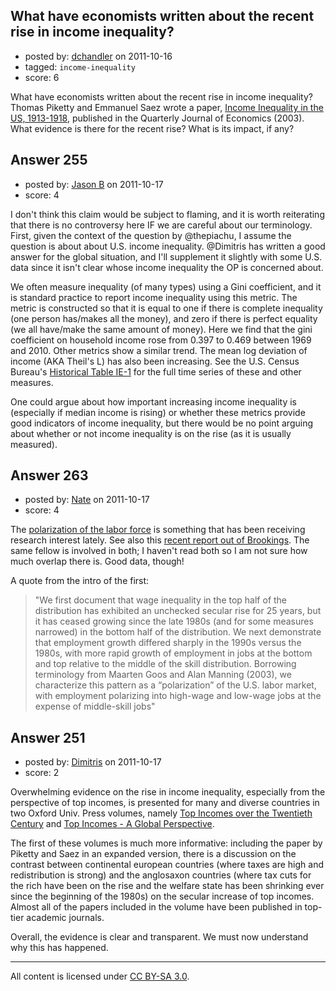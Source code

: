 ## What have economists written about the recent rise in income inequality?

- posted by: [dchandler](https://stackexchange.com/users/-1/149-dchandler) on 2011-10-16
- tagged: `income-inequality`
- score: 6

What have economists written about the recent rise in income inequality? Thomas Piketty and Emmanuel Saez wrote a paper, [Income Inequality in the US, 1913-1918][1], published in the Quarterly Journal of Economics (2003). What evidence is there for the recent rise?  What is its impact, if any?


  [1]: http://elsa.berkeley.edu/~saez/pikettyqje.pdf


## Answer 255

- posted by: [Jason B](https://stackexchange.com/users/-1/26-jason-b) on 2011-10-17
- score: 4

I don't think this claim would be subject to flaming, and it is worth reiterating that there is no controversy here IF we are careful about our terminology.  First, given the context of the question by @thepiachu, I assume the question is about about U.S. income inequality.  @Dimitris has written a good answer for the global situation, and I'll supplement it slightly with some U.S. data since it isn't clear whose income inequality the OP is concerned about.

We often measure inequality (of many types) using a Gini coefficient, and it is standard practice to report income inequality using this metric.  The metric is constructed so that it is equal to one if there is complete inequality (one person has/makes all the money), and zero if there is perfect equality (we all have/make the same amount of money).  Here we find that the gini coefficient on household income rose from 0.397 to 0.469 between 1969 and 2010.  Other metrics show a similar trend.  The mean log deviation of income (AKA Theil's L) has also been increasing.  See the U.S. Census Bureau's [Historical Table IE-1](http://www.census.gov/hhes/www/income/data/historical/inequality/IE-1.pdf) for the full time series of these and other measures.

One could argue about how important increasing income inequality is (especially if median income is rising) or whether these metrics provide good indicators of income inequality, but there would be no point arguing about whether or not income inequality is on the rise (as it is usually measured).



## Answer 263

- posted by: [Nate](https://stackexchange.com/users/-1/119-nate) on 2011-10-17
- score: 4

<p>The <a href="http://econ-www.mit.edu/files/584" rel="nofollow">polarization of the labor force</a> is something that has been receiving research interest lately. See also this <a href="http://www.brookings.edu/papers/2010/04_jobs_autor.aspx" rel="nofollow">recent report out of Brookings</a>. The same fellow is involved in both; I haven't read both so I am not sure how much overlap there is. Good data, though!</p>

<p>A quote from the intro of the first:</p>

<blockquote>
  <p>"We first document that wage inequality in the top half of the
  distribution has exhibited an unchecked secular rise for 25 years, but
  it has ceased growing since the late 1980s (and for some measures
  narrowed) in the bottom half of the distribution. We next demonstrate
  that employment growth differed sharply in the 1990s versus the 1980s,
  with more rapid growth of employment in jobs at the bottom and top
  relative to the middle of the skill distribution. Borrowing
  terminology from Maarten Goos and Alan Manning (2003), we characterize
  this pattern as a “polarization” of the U.S. labor market, with
  employment polarizing into high-wage and low-wage jobs at the expense
  of middle-skill jobs"</p>
</blockquote>



## Answer 251

- posted by: [Dimitris](https://stackexchange.com/users/-1/11-dimitris) on 2011-10-17
- score: 2

Overwhelming evidence on the rise in income inequality, especially from the perspective of top incomes, is presented for many and diverse countries in two Oxford Univ. Press volumes, namely [Top Incomes over the Twentieth Century](http://www.oup.com/us/catalog/general/subject/Economics/History/?view=usa&ci=9780199286881) and [Top Incomes - A Global Perspective](http://www.oup.com/us/catalog/general/subject/Economics/History/?view=usa&ci=9780199286898).

The first of these volumes is much more informative: including the paper by Piketty and Saez in an expanded version, there is a discussion on the contrast between continental european countries (where taxes are high and redistribution is strong) and the anglosaxon countries (where tax cuts for the rich have been on the rise and the welfare state has been shrinking ever since the beginning of the 1980s) on the secular increase of top incomes. Almost all of the papers included in the volume have been published in top-tier academic journals.

Overall, the evidence is clear and transparent. We must now understand why this has happened.



---

All content is licensed under [CC BY-SA 3.0](https://creativecommons.org/licenses/by-sa/3.0/).

